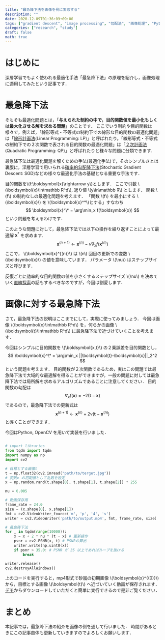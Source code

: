 ```yaml
---
title: "最急降下法を画像を例に実感する"
description: ""
date: 2020-12-09T01:36:09+09:00
tags: ["gradient descent", "image processing", "勾配法", "画像処理", "Python"]
categories: ["research", "study"]
draft: false
math: true
---
```

# はじめに
深層学習でもよく使われる最適化手法「最急降下法」の原理を紹介し，画像処理に適用してみたという記事です．

# 最急降下法
そもそも最適化問題とは，「**与えられた制約の中で，目的関数値を最小化もしくは最大化させる解を求める問題**」のことです．
ここでいう制約や目的関数は様々で，例えば，「線形等式・不等式の制約下での線形な目的関数の最適化問題」は「[線形計画法](https://ja.wikipedia.org/wiki/線型計画法)(Linear Programming: LP)」と呼ばれたり，「線形等式・不等式の制約下での２次関数で表される目的関数の最適化問題」は「[２次計画法](https://ja.wikipedia.org/wiki/二次計画法)(Quadratic Programming: QP)」と呼ばれたりと様々な問題に分類できます．

最急降下法は最適化問題を解くための手法(最適化手法)で，そのシンプルさとは裏腹に，深層学習で用いられる[確率的勾配降下法](https://ja.wikipedia.org/wiki/確率的勾配降下法)(Stochastic Gradient Descent: SGD)などの様々な最適化手法の基礎となる重要な手法です．

目的関数を\\(f:\boldsymbol{x}\rightarrow y\\)とします．
ここで引数 \\(\boldsymbol{x}\in\mathbb R^d\\), 返り値 \\(y\in\mathbb R\\) とします．
関数 \\(f\\) の制約なしの最適化問題を考えます．
「関数 \\(f\\) を最小にする \\(\boldsymbol{x}\\) を \\(\boldsymbol{x}^\*\\)とする」すなわち
$$
\boldsymbol{x}^\* = \arg\min_x f(\boldsymbol{x})
$$
という問題を考えるわけです．

このような問題に対して，最急降下法では以下の操作を繰り返すことによって最適解 $\boldsymbol{x}^*$ を求めます．
$$
\boldsymbol{x}^{(n+1)}\leftarrow \boldsymbol{x}^{(n)} - \nu\nabla_x f(\boldsymbol{x}^{(n)})
$$
ここで， \\(\boldsymbol{x}^{(n)}\\) は \\(n\\) 回目の更新での変数 \\(\boldsymbol{x}\\) の値を意味しています．
パラメータ \\(\nu\\) はステップサイズと呼びます．

反復ごとに効率的な目的関数の値を小さくするステップサイズ \\(\nu\\) を決めていく[直線探索](https://ja.wikipedia.org/wiki/直線探索)の話もするべきなのですが，今回は割愛します．

# 画像に対する最急降下法
さて，最急降下法の説明はここまでにして，実際に使ってみましょう．
今回は画像 \\(\boldsymbol{x}\in\mathbb R^d\\) を，何らかの画像 \\(\boldsymbol{t}\in\mathbb R^d\\) に最急降下法で近づけていくことを考えます．

今回はシンプルに目的関数を \\(\boldsymbol{x,t}\\) の２乗誤差を目的関数とし，
$$
\boldsymbol{x}^\* = \arg\min_x ||\boldsymbol{t}-\boldsymbol{x}||_2^2
$$
という問題を考えます．
目的関数が２次関数であるため，実はこの問題では最急降下法で大域的な最適解を得ることができますが，一般の問題に対しては最急降下法では局所解を求めるアルゴリズムであることに注意してください．
目的関数の勾配は
$$
\nabla_x f(\boldsymbol{x}) = -2(\boldsymbol{t}-\boldsymbol{x})
$$
であるので，最急降下法での更新式は
$$
\boldsymbol{x}^{(n+1)}\leftarrow \boldsymbol{x}^{(n)} +2\nu(\boldsymbol{t}-\boldsymbol{x}^{(n)})
$$
と導くことができます．

今回はPython, OpenCV を用いて実装を行いました．

```python

# import libraries
from tqdm import tqdm
import numpy as np
import cv2

# 目標とする画像t
t = np.float32(cv2.imread("path/to/terget.jpg"))
# 変数x の初期値として乱数を設定
x = np.random.rand(t.shape[0], t.shape[1], t.shape[2]) * 255

nu = 0.005

# 動画保存用
frame_rate = 24.0
size = (x.shape[0], x.shape[1])
fmt = cv2.VideoWriter_fourcc('m', 'p', '4', 'v')
writer = cv2.VideoWriter('path/to/output.mp4', fmt, frame_rate, size)

# 最急降下法
for _ in tqdm(range(10000)):
    x = x + 2 * nu * (t - x) # 更新操作
    psnr = cv2.PSNR(x, t) # PSNRの算出
    writer.write(np.uint8(x))
    if psnr > 35.0: # PSNR が 35 以上であればループを抜ける
        break

writer.release()
cv2.destroyAllWindows()
```
上のコードを実行すると，mp4形式で砂嵐の初期画像 \\(\boldsymbol{x}^{(0)}\\) から，目標とする画像 \\(\boldsymbol{t}\\) へ近づいていく動画が保存されます．
[デモ](https://github.com/t0m0ya1997/gradient-descent)からダウンロードしていただくと簡単に実行できるので是非ご覧ください．

# まとめ
本記事では，最急降下法の紹介を画像の例を通して行いました．
時間があるときにこの記事自体も更新していきますのでよろしくお願いします．
